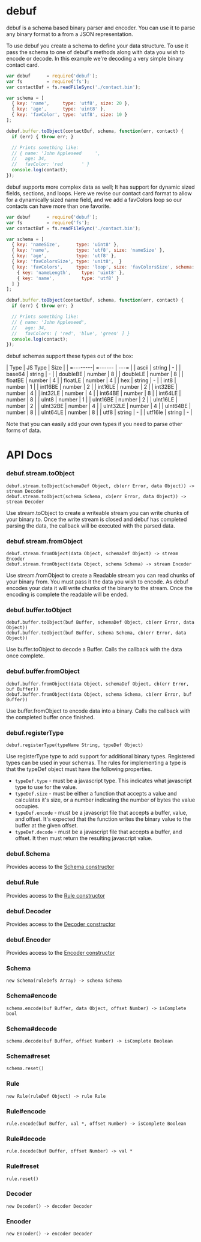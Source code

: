 debuf
=====

debuf is a schema based binary parser and encoder. You can use it to parse any
binary format to a from a JSON representation.

To use debuf you create a schema to define your data structure. To use it pass
the schema to one of debuf's methods along with data you wish to encode or
decode. In this example we're decoding a very simple binary contact card.

```javascript
var debuf      = require('debuf');
var fs         = require('fs');
var contactBuf = fs.readFileSync('./contact.bin');

var schema = [
  { key: 'name',     type: 'utf8', size: 20 },
  { key: 'age',      type: 'uint8' },
  { key: 'favColor', type: 'utf8', size: 10 }
];

debuf.buffer.toObject(contactBuf, schema, function(err, contact) {
  if (err) { throw err; }

  // Prints something like:
  // { name: 'John Appleseed     ',
  //   age: 34,
  //   favColor: 'red       ' }
  console.log(contact);
});
```

debuf supports more complex data as well; It has support for dynamic sized
fields, sections, and loops. Here we revise our contact card format to allow
for a dynamically sized name field, and we add a favColors loop so our contacts
can have more than one favorite.

```javascript
var debuf      = require('debuf');
var fs         = require('fs');
var contactBuf = fs.readFileSync('./contact.bin');

var schema = [
  { key: 'nameSize',      type: 'uint8' },
  { key: 'name',          type: 'utf8', size: 'nameSize' },
  { key: 'age',           type: 'utf8' },
  { key: 'favColorsSize', type: 'unit8',  }
  { key: 'favColors',     type: 'loop', size: 'favColorsSize', schema: [
    { key: 'nameLength',    type: 'uint8' },
    { key: 'name',          type: 'utf8' }
  ] }
];

debuf.buffer.toObject(contactBuf, schema, function(err, contact) {
  if (err) { throw err; }

  // Prints something like:
  // { name: 'John Appleseed',
  //   age: 34,
  //   favColors: [ 'red', 'blue', 'green' ] }
  console.log(contact);
});
```

debuf schemas support these types out of the box:

| Type     | JS Type | Size |
| =--------| =------ | ---= |
| ascii    | string  |    - |
| base64   | string  |    - |
| doubleBE | number  |    8 |
| doubleLE | number  |    8 |
| floatBE  | number  |    4 |
| floatLE  | number  |    4 |
| hex      | string  |    - |
| int8     | number  |    1 |
| int16BE  | number  |    2 |
| int16LE  | number  |    2 |
| int32BE  | number  |    4 |
| int32LE  | number  |    4 |
| int64BE  | number  |    8 |
| int64LE  | number  |    8 |
| uInt8    | number  |    1 |
| uInt16BE | number  |    2 |
| uInt16LE | number  |    2 |
| uInt32BE | number  |    4 |
| uInt32LE | number  |    4 |
| uInt64BE | number  |    8 |
| uInt64LE | number  |    8 |
| utf8     | string  |    - |
| utf16le  | string  |    - |

Note that you can easily add your own types if you need to parse other forms of
data.

API Docs
========

### debuf.stream.toObject
```
debuf.stream.toObject(schemaDef Object, cb(err Error, data Object)) -> stream Decoder
debuf.stream.toObject(schema Schema, cb(err Error, data Object)) -> stream Decoder
```
Use stream.toObject to create a writeable stream you can write chunks of your
binary to. Once the write stream is closed and debuf has completed parsing
the data, the callback will be executed with the parsed data.

### debuf.stream.fromObject
```
debuf.stream.fromObject(data Object, schemaDef Object) -> stream Encoder
debuf.stream.fromObject(data Object, schema Schema) -> stream Encoder
```
Use stream.fromObject to create a Readable stream you can read chunks of your
binary from. You must pass it the data you wish to encode. As debuf encodes your
data it will write chunks of the binary to the stream. Once the encoding is
complete the readable will be ended.

### debuf.buffer.toObject
```
debuf.buffer.toObject(buf Buffer, schemaDef Object, cb(err Error, data Object))
debuf.buffer.toObject(buf Buffer, schema Schema, cb(err Error, data Object))
```
Use buffer.toObject to decode a Buffer. Calls the callback with the data once
complete.

### debuf.buffer.fromObject
```
debuf.buffer.fromObject(data Object, schemaDef Object, cb(err Error, buf Buffer))
debuf.buffer.fromObject(data Object, schema Schema, cb(err Error, buf Buffer))
```
Use buffer.fromObject to encode data into a binary. Calls the callback with the
completed buffer once finished.

### debuf.registerType
```
debuf.registerType(typeName String, typeDef Object)
```
Use registerType type to add support for additional binary types. Registered
types can be used in your schemas. The rules for implementing a type is that
the typeDef object must have the following properties.

- `typeDef.type` - must be a javascript type. This indicates what javascript
type to use for the value.
- `typeDef.size` - must be either a function that accepts a value and
calculates it's size, or a number indicating the number of bytes the value
occupies.
- `typeDef.encode` - must be a javascript file that accepts a buffer, value,
and offset. It's expected that the function writes the binary value to the
buffer at the given offset.
- `typeDef.decode` - must be a javascript file that accepts a buffer, and
offset. It then must return the resulting javascript value.


### debuf.Schema
Provides access to the [Schema constructor](#schema)

### debuf.Rule
Provides access to the [Rule constructor](#rule)

### debuf.Decoder
Provides access to the [Decoder constructor](#decoder)

### debuf.Encoder
Provides access to the [Encoder constructor](#encoder)

### Schema
```
new Schema(ruleDefs Array) -> schema Schema
```

### Schema#encode
```
schema.encode(buf Buffer, data Object, offset Number) -> isComplete bool
```

### Schema#decode
```
schema.decode(buf Buffer, offset Number) -> isComplete Boolean
```

### Schema#reset
```
schema.reset()
```

### Rule
```
new Rule(ruleDef Object) -> rule Rule
```

### Rule#encode
```
rule.encode(buf Buffer, val *, offset Number) -> isComplete Boolean
```

### Rule#decode
```
rule.decode(buf Buffer, offset Number) -> val *
```

### Rule#reset
```
rule.reset()
```

### Decoder
```
new Decoder() -> decoder Decoder
```

### Encoder
```
new Encoder() -> encoder Decoder
```
